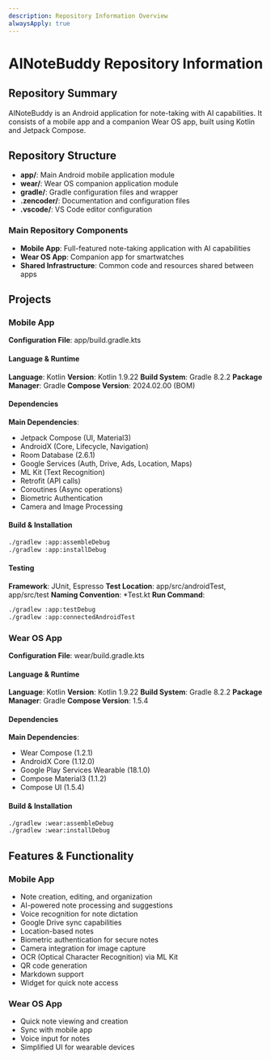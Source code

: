 ```yaml
---
description: Repository Information Overview
alwaysApply: true
---
```


# AINoteBuddy Repository Information

## Repository Summary
AINoteBuddy is an Android application for note-taking with AI capabilities. It consists of a mobile app and a companion Wear OS app, built using Kotlin and Jetpack Compose.

## Repository Structure
- **app/**: Main Android mobile application module
- **wear/**: Wear OS companion application module
- **gradle/**: Gradle configuration files and wrapper
- **.zencoder/**: Documentation and configuration files
- **.vscode/**: VS Code editor configuration

### Main Repository Components
- **Mobile App**: Full-featured note-taking application with AI capabilities
- **Wear OS App**: Companion app for smartwatches
- **Shared Infrastructure**: Common code and resources shared between apps

## Projects

### Mobile App
**Configuration File**: app/build.gradle.kts

#### Language & Runtime
**Language**: Kotlin
**Version**: Kotlin 1.9.22
**Build System**: Gradle 8.2.2
**Package Manager**: Gradle
**Compose Version**: 2024.02.00 (BOM)

#### Dependencies
**Main Dependencies**:
- Jetpack Compose (UI, Material3)
- AndroidX (Core, Lifecycle, Navigation)
- Room Database (2.6.1)
- Google Services (Auth, Drive, Ads, Location, Maps)
- ML Kit (Text Recognition)
- Retrofit (API calls)
- Coroutines (Async operations)
- Biometric Authentication
- Camera and Image Processing

#### Build & Installation
```bash
./gradlew :app:assembleDebug
./gradlew :app:installDebug
```

#### Testing
**Framework**: JUnit, Espresso
**Test Location**: app/src/androidTest, app/src/test
**Naming Convention**: *Test.kt
**Run Command**:
```bash
./gradlew :app:testDebug
./gradlew :app:connectedAndroidTest
```

### Wear OS App
**Configuration File**: wear/build.gradle.kts

#### Language & Runtime
**Language**: Kotlin
**Version**: Kotlin 1.9.22
**Build System**: Gradle 8.2.2
**Package Manager**: Gradle
**Compose Version**: 1.5.4

#### Dependencies
**Main Dependencies**:
- Wear Compose (1.2.1)
- AndroidX Core (1.12.0)
- Google Play Services Wearable (18.1.0)
- Compose Material3 (1.1.2)
- Compose UI (1.5.4)

#### Build & Installation
```bash
./gradlew :wear:assembleDebug
./gradlew :wear:installDebug
```

## Features & Functionality

### Mobile App
- Note creation, editing, and organization
- AI-powered note processing and suggestions
- Voice recognition for note dictation
- Google Drive sync capabilities
- Location-based notes
- Biometric authentication for secure notes
- Camera integration for image capture
- OCR (Optical Character Recognition) via ML Kit
- QR code generation
- Markdown support
- Widget for quick note access

### Wear OS App
- Quick note viewing and creation
- Sync with mobile app
- Voice input for notes
- Simplified UI for wearable devices